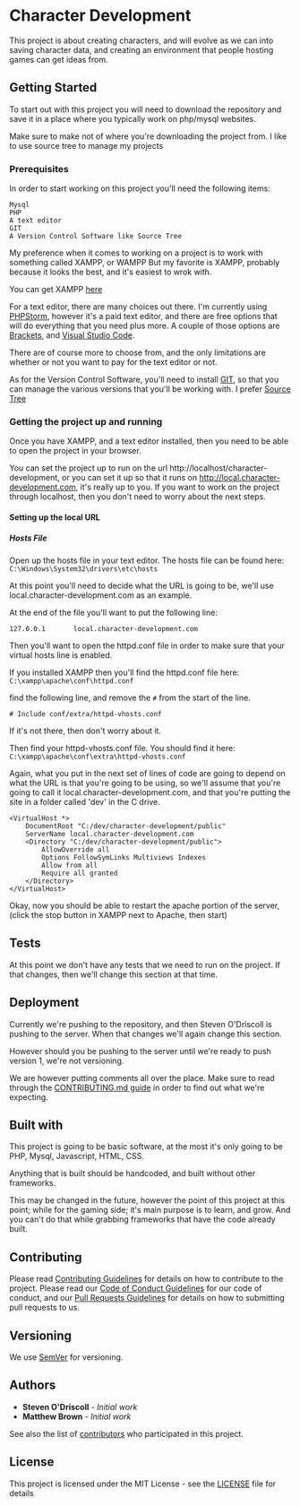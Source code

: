 # Character Development
This project is about creating characters, and will evolve as we can into saving character data, and creating an environment that people hosting games can get ideas from.

## Getting Started

To start out with this project you will need to download the repository and save it in a place where you typically work on php/mysql websites.

Make sure to make not of where you're downloading the project from. I like to use source tree to manage my projects

### Prerequisites

In order to start working on this project you'll need the following items:
```
Mysql
PHP
A text editor
GIT
A Version Control Software like Source Tree
```

My preference when it comes to working on a project is to work with something called XAMPP, or WAMPP  But my favorite is XAMPP, probably because it looks the best, and it's easiest to wrok with.

You can get XAMPP [here](https://www.apachefriends.org/index.html)

For a text editor, there are many choices out there.  I'm currently using [PHPStorm](https://www.jetbrains.com/phpstorm/), however it's a paid text editor, and there are free options that will do everything that you need plus more. A couple of those options are [Brackets](http://brackets.io/), and [Visual Studio Code](https://code.visualstudio.com/).

There are of course more to choose from, and the only limitations are whether or not you want to pay for the text editor or not.

As for the Version Control Software, you'll need to install [GIT](https://git-scm.com/download/win), so that you can manage the various versions that you'll be working with.  I prefer [Source Tree](https://www.sourcetreeapp.com/)

### Getting the project up and running

Once you have XAMPP, and a text editor installed, then you need to be able to open the project in your browser.

You can set the project up to run on the url http://localhost/character-development, or you can set it up so that it runs on http://local.character-development.com, it's really up to you.  If you want to work on the project through localhost, then you don't need to worry about the next steps.

#### Setting up the local URL
##### Hosts File
Open up the hosts file in your text editor.
The hosts file can be found here: ```C:\Windows\System32\drivers\etc\hosts```

At this point you'll need to decide what the URL is going to be, we'll use local.character-development.com as an example.

At the end of the file you'll want to put the following line:
```
127.0.0.1       local.character-development.com
```

Then you'll want to open the httpd.conf file in order to make sure that your virtual hosts line is enabled.

If you installed XAMPP then you'll find the httpd.conf file here: ```C:\xampp\apache\conf\httpd.conf```

find the following line, and remove the ```#``` from the start of the line.

```
# Include conf/extra/httpd-vhosts.conf
```

If it's not there, then don't worry about it.

Then find your httpd-vhosts.conf file.  You should find it here: ```C:\xampp\apache\conf\extra\httpd-vhosts.conf```

Again, what you put in the next set of lines of code are going to depend on what the URL is that you're going to be using, so we'll assume that you're going to call it local.character-development.com, and that you're putting the site in a folder called 'dev' in the C drive.

```
<VirtualHost *>
    DocumentRoot "C:/dev/character-development/public"
    ServerName local.character-development.com
    <Directory "C:/dev/character-development/public">
        AllowOverride all
        Options FollowSymLinks Multiviews Indexes
        Allow from all
        Require all granted
    </Directory>
</VirtualHost>
```

Okay, now you should be able to restart the apache portion of the server, (click the stop button in XAMPP next to Apache, then start)

## Tests

At this point we don't have any tests that we need to run on the project.  If that changes, then we'll change this section at that time.

## Deployment

Currently we're pushing to the repository, and then Steven O'Driscoll is pushing to the server. When that changes we'll again change this section.

However should you be pushing to the server until we're ready to push version 1, we're not versioning.

We are however putting comments all over the place.  Make sure to read through the [CONTRIBUTING.md guide](https://github.com/sijur/character-development/blob/master/CONTRIBUTING.md) in order to find out what we're expecting.

## Built with
This project is going to be basic software, at the most it's only going to be PHP, Mysql, Javascript, HTML, CSS.  

Anything that is built should be handcoded, and built without other frameworks.

This may be changed in the future, however the point of this project at this point; while for the gaming side; it's main purpose is to learn, and grow.  And you can't do that while grabbing frameworks that have the code already built.

## Contributing

Please read [Contributing Guidelines](https://github.com/sijur/character-development/blob/master/CONTRIBUTING.md) for details on how to contribute to the project. Please read our [Code of Conduct Guidelines](https://github.com/sijur/character-development/blob/master/CODE_OF_CONDUCT.md) for our code of conduct, and our [Pull Requests Guidelines](https://github.com/sijur/character-development/blob/master/PULL_REQUESTS.md) for details on how to submitting pull requests to us.

## Versioning

We use [SemVer](http://semver.org/) for versioning.

## Authors

* **Steven O'Driscoll** - *Initial work*
* **Matthew Brown** - *Initial work*

See also the list of [contributors](https://github.com/sijur/character-development/contributers.txt) who participated in this project.

## License

This project is licensed under the MIT License - see the [LICENSE](LICENSE) file for details
